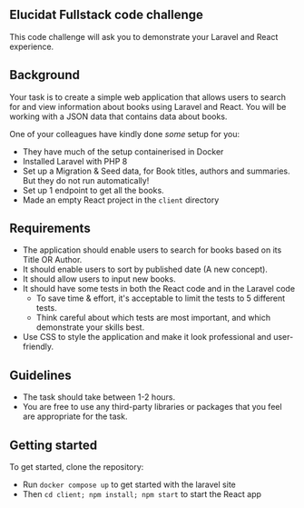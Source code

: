 
## Elucidat Fullstack code challenge

This code challenge will ask you to demonstrate your Laravel and React experience.

## Background
Your task is to create a simple web application that allows users to search for and view information about books using Laravel and React. You will be working with a JSON data that contains data about books.

One of your colleagues have kindly done *some* setup for you:
- They have much of the setup containerised in Docker
- Installed Laravel with PHP 8
- Set up a Migration & Seed data, for Book titles, authors and summaries. But they do not run automatically!
- Set up 1 endpoint to get all the books.
- Made an empty React project in the `client` directory

## Requirements

- The application should enable users to search for books based on its Title OR Author.
- It should enable users to sort by published date (A new concept).
- It should allow users to input new books.
- It should have some tests in both the React code and in the Laravel code
    - To save time & effort, it's acceptable to limit the tests to 5 different tests.
    - Think careful about which tests are most important, and which demonstrate your skills best.
- Use CSS to style the application and make it look professional and user-friendly.

## Guidelines
- The task should take between 1-2 hours.
- You are free to use any third-party libraries or packages that you feel are appropriate for the task.

## Getting started
To get started, clone the repository:
- Run `docker compose up` to get started with the laravel site
- Then `cd client; npm install; npm start` to start the React app
